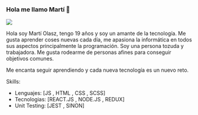 ### Hola me llamo Martí 🤟
![](https://arturssmirnovs.github.io/github-profile-readme-generator/images/banner.png)

Hola soy Martí Olasz, tengo 19 años y soy un amante de la tecnología.
Me gusta aprender coses nuevas cada día, me apasiona la informática en todos sus aspectos principalmente la programación.
Soy una persona tozuda y trabajadora.
Me gusta rodearme de personas afines para conseguir objetivos comunes.

Me encanta seguir aprendiendo y cada nueva tecnología es un nuevo reto.


Skills: 
  * Lenguajes: [JS , HTML , CSS , SCSS] 
  * Tecnologias: [REACT.JS , NODE.JS , REDUX]
  * Unit Testing: [JEST , SINON] 
